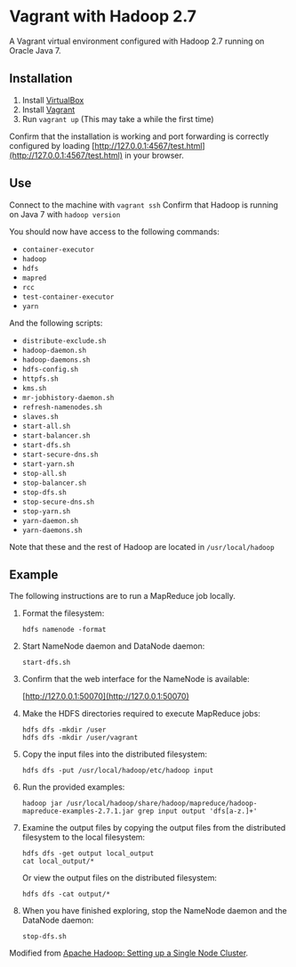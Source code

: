 # Vagrant with Hadoop 2.7

A Vagrant virtual environment configured with Hadoop 2.7 running on Oracle Java 7.

## Installation

1. Install [VirtualBox](http://www.virtualbox.org/)
1. Install [Vagrant](http://www.vagrantup.com/downloads)
1. Run `vagrant up` (This may take a while the first time)

Confirm that the installation is working and port forwarding is correctly
configured by loading [http://127.0.0.1:4567/test.html](http://127.0.0.1:4567/test.html) in your browser.

## Use

Connect to the machine with `vagrant ssh`
Confirm that Hadoop is running on Java 7 with `hadoop version`

You should now have access to the following commands:
* `container-executor`
* `hadoop`
* `hdfs`
* `mapred`
* `rcc`
* `test-container-executor`
* `yarn`

And the following scripts:
* `distribute-exclude.sh`
* `hadoop-daemon.sh`
* `hadoop-daemons.sh`
* `hdfs-config.sh`
* `httpfs.sh`
* `kms.sh`
* `mr-jobhistory-daemon.sh`
* `refresh-namenodes.sh`
* `slaves.sh`
* `start-all.sh`
* `start-balancer.sh`
* `start-dfs.sh`
* `start-secure-dns.sh`
* `start-yarn.sh`
* `stop-all.sh`
* `stop-balancer.sh`
* `stop-dfs.sh`
* `stop-secure-dns.sh`
* `stop-yarn.sh`
* `yarn-daemon.sh`
* `yarn-daemons.sh`

Note that these and the rest of Hadoop are located in `/usr/local/hadoop`

## Example

The following instructions are to run a MapReduce job locally.

1. Format the filesystem:
    ```
    hdfs namenode -format
    ```

1. Start NameNode daemon and DataNode daemon:
    ```
    start-dfs.sh
    ```

1. Confirm that the web interface for the NameNode is available:

    [http://127.0.0.1:50070](http://127.0.0.1:50070)


1. Make the HDFS directories required to execute MapReduce jobs:
    ```
    hdfs dfs -mkdir /user
    hdfs dfs -mkdir /user/vagrant
    ```

1. Copy the input files into the distributed filesystem:
    ```
    hdfs dfs -put /usr/local/hadoop/etc/hadoop input
    ```

1. Run the provided examples:
    ```
    hadoop jar /usr/local/hadoop/share/hadoop/mapreduce/hadoop-mapreduce-examples-2.7.1.jar grep input output 'dfs[a-z.]+'
    ```

1. Examine the output files by copying the output files from the distributed filesystem to the local filesystem:
    ```
    hdfs dfs -get output local_output
    cat local_output/*
    ```
    Or view the output files on the distributed filesystem:
    ```
    hdfs dfs -cat output/*
    ```

1. When you have finished exploring, stop the NameNode daemon and the DataNode daemon:
    ```
    stop-dfs.sh
    ```

Modified from [Apache Hadoop: Setting up a Single Node Cluster](http://hadoop.apache.org/docs/current/hadoop-project-dist/hadoop-common/SingleCluster.html).
